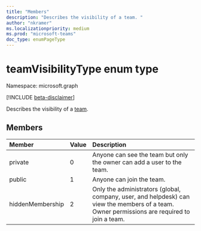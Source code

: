 ```yaml
---
title: "Members"
description: "Describes the visibility of a team. "
author: "nkramer"
ms.localizationpriority: medium
ms.prod: "microsoft-teams"
doc_type: enumPageType
---
```


# teamVisibilityType enum type

Namespace: microsoft.graph

[!INCLUDE [beta-disclaimer](../../includes/beta-disclaimer.md)]

Describes the visibility of a [team](../resources/team.md). 

## Members

| Member | Value| Description |
|:---------------|:--------|:----------|
|private|0|Anyone can see the team but only the owner can add a user to the team.|
|public|1|Anyone can join the team.|
|hiddenMembership|2|Only the administrators (global, company, user, and helpdesk) can view the members of a team.<br>Owner permissions are required to join a team.|

